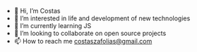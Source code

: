 - 👋 Hi, I’m Costas 
- 👀 I’m interested in life and development of new technologies
- 🌱 I’m currently learning JS
- 💞️ I’m looking to collaborate on open source projects
- 📫 How to reach me costaszafolias@gmail.com
